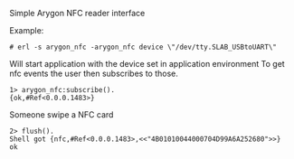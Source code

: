Simple Arygon NFC reader interface

Example:

    # erl -s arygon_nfc -arygon_nfc device \"/dev/tty.SLAB_USBtoUART\"

Will start application with the device set in application environment
To get nfc events the user then subscribes to those.

    1> arygon_nfc:subscribe().
    {ok,#Ref<0.0.0.1483>}

Someone swipe a NFC card

    2> flush().
    Shell got {nfc,#Ref<0.0.0.1483>,<<"4B01010044000704D99A6A252680">>}
    ok



